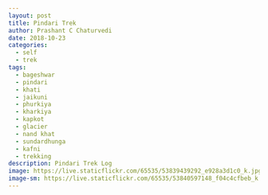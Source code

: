 ```yaml
---
layout: post
title: Pindari Trek
author: Prashant C Chaturvedi
date: 2018-10-23
categories:
  - self
  - trek
tags:
  - bageshwar
  - pindari
  - khati
  - jaikuni
  - phurkiya
  - kharkiya
  - kapkot
  - glacier
  - nand khat
  - sundardhunga
  - kafni
  - trekking
description: Pindari Trek Log
image: https://live.staticflickr.com/65535/53839439292_e928a3d1c0_k.jpg
image-sm: https://live.staticflickr.com/65535/53840597148_f04c4cfbeb_k.jpg
---
```


